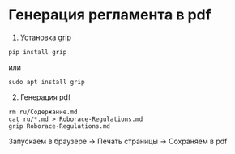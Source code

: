 # Генерация регламента в pdf

1. Установка grip
```
pip install grip
```
или
```
sudo apt install grip
```

2. Генерация pdf
```
rm ru/Содержание.md
cat ru/*.md > Roborace-Regulations.md
grip Roborace-Regulations.md
```

Запускаем в браузере -> Печать страницы -> Сохраняем в pdf

